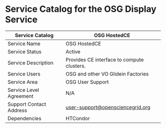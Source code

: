 # Service Catalog for the OSG Display Service

| Service Catalog     | OSG HostedCE | 
|---------------------|-------------|
| Service Name        | OSG HostedCE | 
| Service Status      | Active      |
| Service Description | Provides CE interface to compute clusters. |
| Service Users       | OSG and other VO Glidein Factories |
| Service Area        | OSG User Support |
| Service Level Agreement | N/A | 
| Support Contact Address | user-support@opensciencegrid.org | 
| Dependencies | HTCondor |
